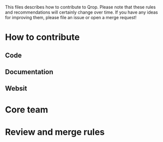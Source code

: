 This files describes how to contribute to Qrop. Please note that these rules and
recommendations will certainly change over time. If you have any ideas for
improving them, please file an issue or open a merge request!

# How to contribute

## Code

## Documentation

## Websit

# Core team

# Review and merge rules
